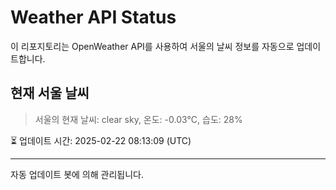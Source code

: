 
# Weather API Status

이 리포지토리는 OpenWeather API를 사용하여 서울의 날씨 정보를 자동으로 업데이트합니다.

## 현재 서울 날씨
> 서울의 현재 날씨: clear sky, 온도: -0.03°C, 습도: 28%

⏳ 업데이트 시간: 2025-02-22 08:13:09 (UTC)

---
자동 업데이트 봇에 의해 관리됩니다.
